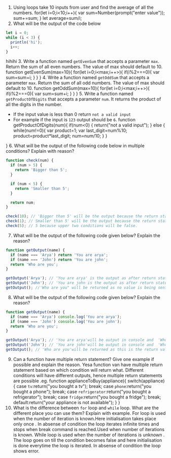 1. Using loops take 10 inputs from user and find the average of all the numbers.
for(let i=0;i<10;i++){
var sum=Number(prompt("enter value"));
sum+=sum;
}
let average=sum/i;
2. What will be the output of the code below

```js
let i = 0;
while (i < 3) {
  println('hi');
  i++;
}
```
hihihi
3. Write a function named `getEvenSum` that accepts a parameter `max`. Return the sum of all even numbers. The value of max should default to 10.
function getEvenSum(max=10){
  for(let i=0;i<max;i++>){
    if(i%2===0){
      var sum=sum+i;
    }
  }
}
4. Write a function named `getOddSum` that accepts a parameter `max`. Return the sum of all odd numbers. The value of max should default to 10.
function getOddSum(max=10){
  for(let i=0;i<max;i++>){
    if(i%2===0){
      var sum=sum+i;
    }
  }
}
5. Write a function named `getProductOfDigits` that accepts a parameter `num`. It returns the product of all the digits in the number.

- If the input value is less than 0 return `not a valid input`
- For example if the input is `123` output should be `6`.
function getProductOfDigits(num){
  if(num<0)
  {
    return("not a valid input");
  }
  else {
    while(num!=0){
      var product=1;
      var last_digit=num%10;
      product=product*last_digit;
      num=num/10;
    }
  }

}
6. What will be the output of the following code below in multiple conditions? Explain with reason?

```js
function check(num) {
  if (num > 5) {
    return 'Bigger than 5';
  }

  if (num < 5) {
    return 'Smaller than 5';
  }

  return num;
}

check(10); // 'Bigger than 5' will be the output because the return statement ends function execution and returns value.
check(1); // Smaller than 5' will be the output because the return statement ends function execution and returns value.
check(5); // 5 because upper two conditions will be false.
```

7. What will be the output of the following code given below? Explain the reason?

```js
function getOutput(name) {
  if (name === 'Arya') return 'You are arya';
  if (name === 'John') return 'You are john';
  return 'Who are you';
}

getOutput('Arya'); // 'You are arya' is the output as after return statement ends function execution and returns value.
getOutput('John'); // 'You are john is the output as after return statement ends function execution and returns value.
getOutput(); //'Who are you" will be returned as no value is being sent so the last return statement will be used.
```

8. What will be the output of the following code given below? Explain the reason?

```js
function getOutput(name) {
  if (name === 'Arya') console.log('You are arya');
  if (name === 'John') console.log('You are john');
  return 'Who are you';
}

getOutput('Arya'); // 'You are arya'will be output in console and  'Who are you' will be returned.
getOutput('John'); // 'You are john'will be output in console and  'Who are you' will be returned.
getOutput(); // 'Who are you'will be returned as this is the return value and no other condition is true.
```

9. Can a function have multiple return statement? Give one example if possible and explain the reason.
Yesa function van have multiple return statement based on which condition will return what. Different conditions will have different outputs, hence multiple return statements are possible .eg.
function applianceToBuy(appliance){
  switch(appliance){
    case `tv`:return("you bought a tv");
    break;
     case `phone`:return("you bought a phone");
    break;
     case `refrigerator`:return("you bought a refrigerator");
    break;
     case `fridge`:return("you bought a fridge");
    break;
    default:return("your appliance is not available");
  }
}
10. What is the difference between `for` loop and `while` loop. What are the different place you can use them? Explain with example.
For loop is used when the number of iteration is known.Here initialisation takes place only once . In absense of condition the loop iterates infinite times and stops when break command is reached.Used when number of iterations is known.
While loop is used when the number of iterations is unknown . The loop goes on till the condition becomes false and here initialisation is done everytime the loop is iterated. In absense of condition the loop shows error.